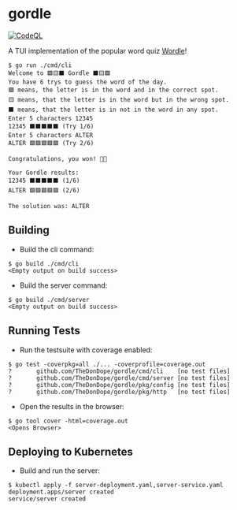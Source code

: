 # gordle

[![CodeQL](https://github.com/TheDonDope/gordle/actions/workflows/codeql-analysis.yml/badge.svg)](https://github.com/TheDonDope/gordle/actions/workflows/codeql-analysis.yml)

A TUI implementation of the popular word quiz [Wordle](https://www.powerlanguage.co.uk/wordle/)!

```shell
$ go run ./cmd/cli
Welcome to 🟩🟨⬛ Gordle ⬛🟨🟩
You have 6 trys to guess the word of the day.
🟩 means, the letter is in the word and in the correct spot.
🟨 means, that the letter is in the word but in the wrong spot.
⬛ means, that the letter is in not in the word in any spot.
Enter 5 characters 12345
12345 ⬛⬛⬛⬛⬛ (Try 1/6)
Enter 5 characters ALTER
ALTER 🟩🟩🟩🟩🟩 (Try 2/6)

Congratulations, you won! 🥳🥳

Your Gordle results:
12345 ⬛⬛⬛⬛⬛ (1/6)
ALTER 🟩🟩🟩🟩🟩 (2/6)

The solution was: ALTER
```

## Building

- Build the cli command:

```shell
$ go build ./cmd/cli
<Empty output on build success>
```

- Build the server command:

```shell
$ go build ./cmd/server
<Empty output on build success>
```

## Running Tests

- Run the testsuite with coverage enabled:

```shell
$ go test -coverpkg=all ./... -coverprofile=coverage.out
?       github.com/TheDonDope/gordle/cmd/cli    [no test files]
?       github.com/TheDonDope/gordle/cmd/server [no test files]
?       github.com/TheDonDope/gordle/pkg/config [no test files]
?       github.com/TheDonDope/gordle/pkg/http   [no test files]
```

- Open the results in the browser:

```shell
$ go tool cover -html=coverage.out
<Opens Browser>
```

## Deploying to Kubernetes

- Build and run the server:

```shell
$ kubectl apply -f server-deployment.yaml,server-service.yaml
deployment.apps/server created
service/server created
```